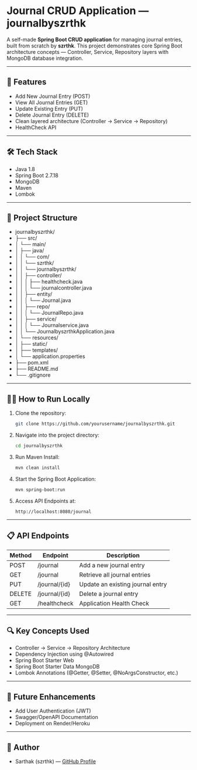 # Journal CRUD Application — journalbyszrthk

A self-made **Spring Boot CRUD application** for managing journal entries, built from scratch by **szrthk**. This project demonstrates core Spring Boot architecture concepts — Controller, Service, Repository layers with MongoDB database integration.

---

## 🚀 Features
- Add New Journal Entry (POST)
- View All Journal Entries (GET)
- Update Existing Entry (PUT)
- Delete Journal Entry (DELETE)
- Clean layered architecture (Controller → Service → Repository)
- HealthCheck API

---

## 🛠️ Tech Stack
- Java 1.8
- Spring Boot 2.7.18
- MongoDB
- Maven
- Lombok

---

## 📂 Project Structure
* journalbyszrthk/
* ├── src/
* │   └── main/
* │       ├── java/
* │       │   └── com/
* │       │       └── szrthk/
* │       │           └── journalbyszrthk/
* │       │               ├── controller/
* │       │               │   ├── healthcheck.java
* │       │               │   └── journalcontroller.java
* │       │               ├── entity/
* │       │               │   └── Journal.java
* │       │               ├── repo/
* │       │               │   └── JournalRepo.java
* │       │               ├── service/
* │       │               │   └── Journalservice.java
* │       │               └── JournalbyszrthkApplication.java
* │       └── resources/
* │           ├── static/
* │           ├── templates/
* │           └── application.properties
* ├── pom.xml
* ├── README.md
* └── .gitignore
---

## 🧑‍💻 How to Run Locally
1. Clone the repository:
    ```bash
    git clone https://github.com/yourusername/journalbyszrthk.git
    ```
2. Navigate into the project directory:
    ```bash
    cd journalbyszrthk
    ```
3. Run Maven Install:
    ```bash
    mvn clean install
    ```
4. Start the Spring Boot Application:
    ```bash
    mvn spring-boot:run
    ```
5. Access API Endpoints at:
    ```
    http://localhost:8080/journal
    ```

---

## 📋 API Endpoints
| Method | Endpoint              | Description                      |
|--------|-----------------------|----------------------------------|
| POST   | /journal               | Add a new journal entry          |
| GET    | /journal               | Retrieve all journal entries     |
| PUT    | /journal/{id}          | Update an existing journal entry |
| DELETE | /journal/{id}          | Delete a journal entry           |
| GET    | /healthcheck           | Application Health Check         |

---

## 🔍 Key Concepts Used
- Controller → Service → Repository Architecture
- Dependency Injection using @Autowired
- Spring Boot Starter Web
- Spring Boot Starter Data MongoDB
- Lombok Annotations (@Getter, @Setter, @NoArgsConstructor, etc.)

---

## 📌 Future Enhancements
- Add User Authentication (JWT)
- Swagger/OpenAPI Documentation
- Deployment on Render/Heroku

---

## 👤 Author
- Sarthak (szrthk) — [GitHub Profile](https://github.com/szrthk)